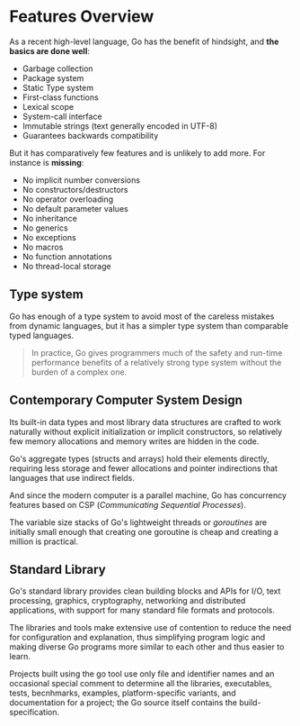 # Features Overview

As a recent high-level language, Go has the benefit of hindsight, and **the basics are done well**:

* Garbage collection
* Package system
* Static Type system
* First-class functions
* Lexical scope
* System-call interface
* Immutable strings (text generally encoded in UTF-8)
* Guarantees backwards compatibility

But it has comparatively few features and is unlikely to add more. For instance is **missing**:

* No implicit number conversions
* No constructors/destructors
* No operator overloading
* No default parameter values
* No inheritance
* No generics
* No exceptions
* No macros
* No function annotations
* No thread-local storage

## Type system

Go has enough of a type system to avoid most of the careless mistakes from dynamic languages, but it has a simpler type system than comparable typed languages.

> In practice, Go gives programmers much of the safety and run-time performance benefits of a relatively strong type system without the burden of a complex one.

## Contemporary Computer System Design

Its built-in data types and most library data structures are crafted to work naturally without explicit initialization or implicit constructors, so relatively few memory allocations and memory writes are hidden in the code.

Go's aggregate types (structs and arrays) hold their elements directly, requiring less storage and fewer allocations and pointer indirections that languages that use indirect fields.

And since the modern computer is a parallel machine, Go has concurrency features based on CSP (*Communicating Sequential Processes*).

The variable size stacks of Go's lightweight threads or *goroutines* are initially small enough that creating one goroutine is cheap and creating a million is practical.

## Standard Library

Go's standard library provides clean building blocks and APIs for I/O, text processing, graphics, cryptography, networking and distributed applications, with support for many standard file formats and protocols.

The libraries and tools make extensive use of contention to reduce the need for configuration and explanation, thus simplifying program logic and making diverse Go programs more similar to each other and thus easier to learn.

Projects built using the go tool use only file and identifier names and an occasional special comment to determine all the libraries, executables, tests, becnhmarks, examples, platform-specific variants, and documentation for a project; the Go source itself contains the build-specification.
